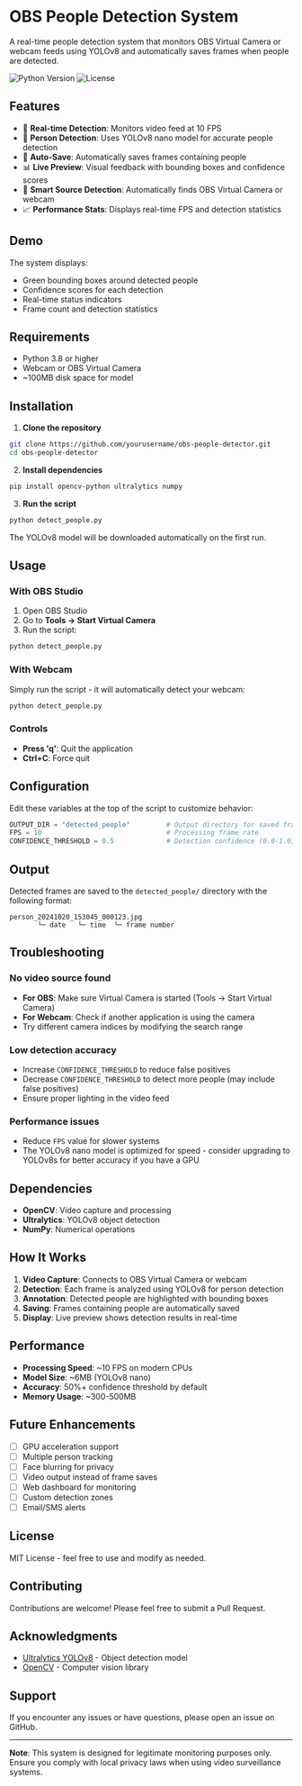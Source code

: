 # OBS People Detection System

A real-time people detection system that monitors OBS Virtual Camera or webcam feeds using YOLOv8 and automatically saves frames when people are detected.

![Python Version](https://img.shields.io/badge/python-3.8%2B-blue)
![License](https://img.shields.io/badge/license-MIT-green)

## Features

- 🎥 **Real-time Detection**: Monitors video feed at 10 FPS
- 👤 **Person Detection**: Uses YOLOv8 nano model for accurate people detection
- 💾 **Auto-Save**: Automatically saves frames containing people
- 📊 **Live Preview**: Visual feedback with bounding boxes and confidence scores
- 🔧 **Smart Source Detection**: Automatically finds OBS Virtual Camera or webcam
- 📈 **Performance Stats**: Displays real-time FPS and detection statistics

## Demo

The system displays:
- Green bounding boxes around detected people
- Confidence scores for each detection
- Real-time status indicators
- Frame count and detection statistics

## Requirements

- Python 3.8 or higher
- Webcam or OBS Virtual Camera
- ~100MB disk space for model

## Installation

1. **Clone the repository**
```bash
git clone https://github.com/yourusername/obs-people-detector.git
cd obs-people-detector
```

2. **Install dependencies**
```bash
pip install opencv-python ultralytics numpy
```

3. **Run the script**
```bash
python detect_people.py
```

The YOLOv8 model will be downloaded automatically on the first run.

## Usage

### With OBS Studio

1. Open OBS Studio
2. Go to **Tools → Start Virtual Camera**
3. Run the script:
```bash
python detect_people.py
```

### With Webcam

Simply run the script - it will automatically detect your webcam:
```bash
python detect_people.py
```

### Controls

- **Press 'q'**: Quit the application
- **Ctrl+C**: Force quit

## Configuration

Edit these variables at the top of the script to customize behavior:

```python
OUTPUT_DIR = "detected_people"         # Output directory for saved frames
FPS = 10                               # Processing frame rate
CONFIDENCE_THRESHOLD = 0.5             # Detection confidence (0.0-1.0)
```

## Output

Detected frames are saved to the `detected_people/` directory with the following format:

```
person_20241020_153045_000123.jpg
       └─ date   └─ time  └─ frame number
```

## Troubleshooting

### No video source found
- **For OBS**: Make sure Virtual Camera is started (Tools → Start Virtual Camera)
- **For Webcam**: Check if another application is using the camera
- Try different camera indices by modifying the search range

### Low detection accuracy
- Increase `CONFIDENCE_THRESHOLD` to reduce false positives
- Decrease `CONFIDENCE_THRESHOLD` to detect more people (may include false positives)
- Ensure proper lighting in the video feed

### Performance issues
- Reduce `FPS` value for slower systems
- The YOLOv8 nano model is optimized for speed - consider upgrading to YOLOv8s for better accuracy if you have a GPU

## Dependencies

- **OpenCV**: Video capture and processing
- **Ultralytics**: YOLOv8 object detection
- **NumPy**: Numerical operations

## How It Works

1. **Video Capture**: Connects to OBS Virtual Camera or webcam
2. **Detection**: Each frame is analyzed using YOLOv8 for person detection
3. **Annotation**: Detected people are highlighted with bounding boxes
4. **Saving**: Frames containing people are automatically saved
5. **Display**: Live preview shows detection results in real-time

## Performance

- **Processing Speed**: ~10 FPS on modern CPUs
- **Model Size**: ~6MB (YOLOv8 nano)
- **Accuracy**: 50%+ confidence threshold by default
- **Memory Usage**: ~300-500MB

## Future Enhancements

- [ ] GPU acceleration support
- [ ] Multiple person tracking
- [ ] Face blurring for privacy
- [ ] Video output instead of frame saves
- [ ] Web dashboard for monitoring
- [ ] Custom detection zones
- [ ] Email/SMS alerts

## License

MIT License - feel free to use and modify as needed.

## Contributing

Contributions are welcome! Please feel free to submit a Pull Request.

## Acknowledgments

- [Ultralytics YOLOv8](https://github.com/ultralytics/ultralytics) - Object detection model
- [OpenCV](https://opencv.org/) - Computer vision library

## Support

If you encounter any issues or have questions, please open an issue on GitHub.

---

**Note**: This system is designed for legitimate monitoring purposes only. Ensure you comply with local privacy laws when using video surveillance systems.
